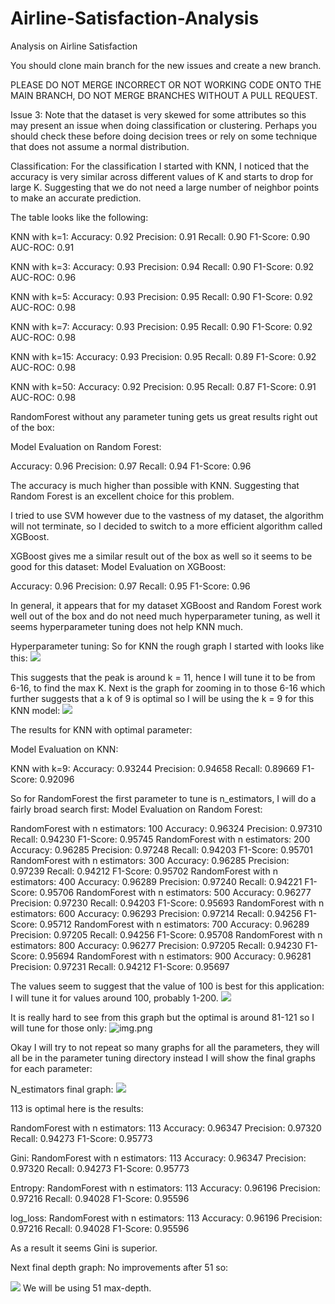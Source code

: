 # Airline-Satisfaction-Analysis
Analysis on Airline Satisfaction

You should clone main branch for the new issues and create a new branch.  

PLEASE DO NOT MERGE INCORRECT OR NOT WORKING CODE ONTO THE MAIN BRANCH, DO NOT MERGE BRANCHES WITHOUT A PULL REQUEST.

Issue 3: Note that the dataset is very skewed for some attributes so this may present an issue when doing
classification or clustering. Perhaps you should check these before doing decision trees or rely on some
technique that does not assume a normal distribution. 

Classification: For the classification I started with KNN, I noticed that the accuracy is very similar across
different values of K and starts to drop for large K. Suggesting that we do not need a large number of neighbor
points to make an accurate prediction. 

The table looks like the following:

KNN with k=1:
  Accuracy:  0.92
  Precision: 0.91
  Recall:    0.90
  F1-Score:  0.90
  AUC-ROC:   0.91

KNN with k=3:
  Accuracy:  0.93
  Precision: 0.94
  Recall:    0.90
  F1-Score:  0.92
  AUC-ROC:   0.96

KNN with k=5:
  Accuracy:  0.93
  Precision: 0.95
  Recall:    0.90
  F1-Score:  0.92
  AUC-ROC:   0.98

KNN with k=7:
  Accuracy:  0.93
  Precision: 0.95
  Recall:    0.90
  F1-Score:  0.92
  AUC-ROC:   0.98

KNN with k=15:
  Accuracy:  0.93
  Precision: 0.95
  Recall:    0.89
  F1-Score:  0.92
  AUC-ROC:   0.98

KNN with k=50:
  Accuracy:  0.92
  Precision: 0.95
  Recall:    0.87
  F1-Score:  0.91
  AUC-ROC:   0.98

RandomForest without any parameter tuning gets us great results right out of the box:

Model Evaluation on Random Forest:

  Accuracy:  0.96
  Precision: 0.97
  Recall:    0.94
  F1-Score:  0.96

The accuracy is much higher than possible with KNN. Suggesting that Random Forest is an excellent choice 
for this problem. 

I tried to use SVM however due to the vastness of my dataset, the algorithm will not terminate, so I decided
to switch to a more efficient algorithm called XGBoost.

XGBoost gives me a similar result out of the box as well so it seems to be good for this dataset:
Model Evaluation on XGBoost:

  Accuracy:  0.96
  Precision: 0.97
  Recall:    0.95
  F1-Score:  0.96

In general, it appears that for my dataset XGBoost and Random Forest work well out of the box and do not 
need much hyperparameter tuning, as well it seems hyperparameter tuning does not help KNN much.

Hyperparameter tuning:
So for KNN the rough graph I started with looks like this:
![](Parameter%20Tuning/KNNFirsttune.png)

This suggests that the peak is around k = 11, hence I will tune it to be from 6-16, to find the max K.
Next is the graph for zooming in to those 6-16 which further suggests that a k of 9 is optimal so I
will be using the k = 9 for this KNN model:
![](Parameter%20Tuning/KNNFineTuned.png)

The results for KNN with optimal parameter:

Model Evaluation on KNN:

KNN with k=9:
  Accuracy:  0.93244
  Precision: 0.94658
  Recall:    0.89669
  F1-Score:  0.92096

So for RandomForest the first parameter to tune is n_estimators, I will do a fairly broad search first:
Model Evaluation on Random Forest:

RandomForest with n estimators: 100
  Accuracy:  0.96324
  Precision: 0.97310
  Recall:    0.94230
  F1-Score:  0.95745
RandomForest with n estimators: 200
  Accuracy:  0.96285
  Precision: 0.97248
  Recall:    0.94203
  F1-Score:  0.95701
RandomForest with n estimators: 300
  Accuracy:  0.96285
  Precision: 0.97239
  Recall:    0.94212
  F1-Score:  0.95702
RandomForest with n estimators: 400
  Accuracy:  0.96289
  Precision: 0.97240
  Recall:    0.94221
  F1-Score:  0.95706
RandomForest with n estimators: 500
  Accuracy:  0.96277
  Precision: 0.97230
  Recall:    0.94203
  F1-Score:  0.95693
RandomForest with n estimators: 600
  Accuracy:  0.96293
  Precision: 0.97214
  Recall:    0.94256
  F1-Score:  0.95712
RandomForest with n estimators: 700
  Accuracy:  0.96289
  Precision: 0.97205
  Recall:    0.94256
  F1-Score:  0.95708
RandomForest with n estimators: 800
  Accuracy:  0.96277
  Precision: 0.97205
  Recall:    0.94230
  F1-Score:  0.95694
RandomForest with n estimators: 900
  Accuracy:  0.96281
  Precision: 0.97231
  Recall:    0.94212
  F1-Score:  0.95697

The values seem to suggest that the value of 100 is best for this application: I will tune it for values
around 100, probably 1-200.
![](Parameter%20Tuning/RandomForestN_estimators_tune.png)

It is really hard to see from this graph but the optimal is around 81-121 so I will tune for those 
only:
![img.png](Parameter%20Tuning/RandomForestN_estimators_2.png)

Okay I will try to not repeat so many graphs for all the parameters, they will all be in the parameter
tuning directory instead I will show the final graphs for each parameter:

N_estimators final graph:
![](Parameter%20Tuning/RandomForestN_estimators_final.png)

113 is optimal here is the results:

RandomForest with n estimators: 113
  Accuracy:  0.96347
  Precision: 0.97320
  Recall:    0.94273
  F1-Score:  0.95773

Gini:
RandomForest with n estimators: 113
  Accuracy:  0.96347
  Precision: 0.97320
  Recall:    0.94273
  F1-Score:  0.95773

Entropy:
RandomForest with n estimators: 113
  Accuracy:  0.96196
  Precision: 0.97216
  Recall:    0.94028
  F1-Score:  0.95596

log_loss:
RandomForest with n estimators: 113
  Accuracy:  0.96196
  Precision: 0.97216
  Recall:    0.94028
  F1-Score:  0.95596

As a result it seems Gini is superior.

Next final depth graph:
No improvements after 51 so:

![](Parameter%20Tuning/RandomForest_depth.png)
We will be using 51 max-depth.









